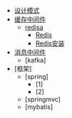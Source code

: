 - [设计模式]()
- [缓存中间件](缓存中间件/redis)
    - [redisa](缓存中间件/redis/redisa.)
        - [Redis](缓存中间件/redis/redisa/redis.md)
        - [Redis安装](缓存中间件/redis/redisa/redis-安装.md)
- [消息中间件](缓存中间件/redis/redisa/redis.md)
    - [kafka]
- [框架]
    - [spring]
        - [1]
        - [2]
    - [springmvc]
    - [mybatis]